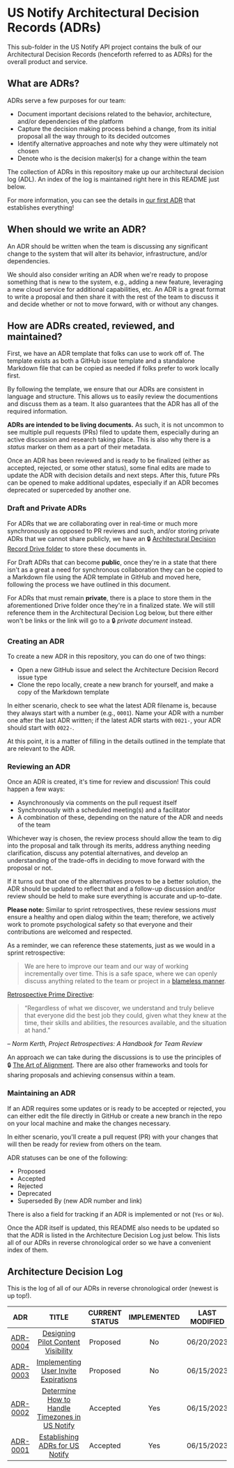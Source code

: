 # US Notify Architectural Decision Records (ADRs)

This sub-folder in the US Notify API project contains the bulk of our
Architectural Decision Records (henceforth referred to as ADRs) for the overall
product and service.


## What are ADRs?

ADRs serve a few purposes for our team:

- Document important decisions related to the behavior, architecture, and/or
  dependencies of the platform
- Capture the decision making process behind a change, from its initial proposal
  all the way through to its decided outcomes
- Identify alternative approaches and note why they were ultimately not chosen
- Denote who is the decision maker(s) for a change within the team

The collection of ADRs in this repository make up our architectural decision log
(ADL).  An index of the log is maintained right here in this README just below.

For more information, you can see the details in
[our first ADR](./0001-establishing-adrs-for-us-notify.md) that establishes
everything!


## When should we write an ADR?

An ADR should be written when the team is discussing any significant change to
the system that will alter its behavior, infrastructure, and/or dependencies.

We should also consider writing an ADR when we're ready to propose something
that is new to the system, e.g., adding a new feature, leveraging a new cloud
service for additional capabilities, etc.  An ADR is a great format to write a
proposal and then share it with the rest of the team to discuss it and decide
whether or not to move forward, with or without any changes.


## How are ADRs created, reviewed, and maintained?

First, we have an ADR template that folks can use to work off of.  The template
exists as both a GitHub issue template and a standalone Markdown file that can
be copied as needed if folks prefer to work locally first.

By following the template, we ensure that our ADRs are consistent in language
and structure.  This allows us to easily review the documentions and discuss
them as a team.  It also guarantees that the ADR has all of the required
information.

**ADRs are intended to be living documents.**  As such, it is not uncommon to
see multiple pull requests (PRs) filed to update them, especially during an
active discussion and research taking place.  This is also why there is a
*status* marker on them as a part of their metadata.

Once an ADR has been reviewed and is ready to be finalized (either as accepted,
rejected, or some other status), some final edits are made to update the ADR
with decision details and next steps.  After this, future PRs can be opened to
make additional updates, especially if an ADR becomes deprecated or superceded
by another one.


### Draft and Private ADRs

For ADRs that we are collaborating over in real-time or much more synchronously
as opposed to PR reviews and such, and/or storing private ADRs that we cannot
share publicly, we have an
:lock: [Architectural Decision Record Drive folder](https://drive.google.com/drive/folders/1APnbNZ81AuhZ8RFSyU5i9m_ZIetdHc-Q)
to store these documents in.

For Draft ADRs that can become **public**, once they're in a state that there
isn't as a great a need for synchronous collaboration they can be copied to a
Markdown file using the ADR template in GitHub and moved here, following the
process we have outlined in this document.

For ADRs that must remain **private**, there is a place to store them in the
aforementioned Drive folder once they're in a finalized state.  We will still
reference them in the Architectural Decision Log below, but there either won't
be links or the link will go to a :lock: *private document* instead.


### Creating an ADR

To create a new ADR in this repository, you can do one of two things:

- Open a new GitHub issue and select the Architecture Decision Record issue type
- Clone the repo locally, create a new branch for yourself, and make a copy of
  the Markdown template

In either scenario, check to see what the latest ADR filename is, because they
always start with a number (e.g., `0001`).  Name your ADR with a number one
after the last ADR written; if the latest ADR starts with `0021-`, your ADR
should start with `0022-`.

At this point, it is a matter of filling in the details outlined in the template
that are relevant to the ADR.


### Reviewing an ADR

Once an ADR is created, it's time for review and discussion!  This could happen
a few ways:

- Asynchronously via comments on the pull request itself
- Synchronously with a scheduled meeting(s) and a facilitator
- A combination of these, depending on the nature of the ADR and needs of the
  team

Whichever way is chosen, the review process should allow the team to dig into
the proposal and talk through its merits, address anything needing
clarification, discuss any potential alternatives, and develop an understanding
of the trade-offs in deciding to move forward with the proposal or not.

If it turns out that one of the alternatives proves to be a better solution, the
ADR should be updated to reflect that and a follow-up discussion and/or review
should be held to make sure everything is accurate and up-to-date.

**Please note:** Similar to sprint retrospectives, these review sessions *must*
ensure a healthy and open dialog within the team; therefore, we actively work
to promote psychological safety so that everyone and their contributions are
welcomed and respected.

As a reminder, we can reference these statements, just as we would in a sprint
retrospective:

>We are here to improve our team and our way of working incrementally over time.
>This is a safe space, where we can openly discuss anything related to the team
>or project in a [blameless manner](https://opensource.com/article/19/4/psychology-behind-blameless-retrospective).

[Retrospective Prime Directive](https://retrospectivewiki.org/index.php?title=The_Prime_Directive):

>“Regardless of what we discover, we understand and truly believe that everyone
>did the best job they could, given what they knew at the time, their skills and
>abilities, the resources available, and the situation at hand.”

*– Norm Kerth, Project Retrospectives:  A Handbook for Team Review*

An approach we can take during the discussions is to use the principles of
:lock: [The Art of Alignment](https://drive.google.com/file/d/1pPIzJG1kcnudR1HjZiB5UZgwYJ1dyetS/view?usp=share_link).
There are also other frameworks and tools for sharing proposals and achieving
consensus within a team.


### Maintaining an ADR

If an ADR requires some updates or is ready to be accepted or rejected, you can
either edit the file directly in GitHub or create a new branch in the repo on
your local machine and make the changes necessary.

In either scenario, you'll create a pull request (PR) with your changes that
will then be ready for review from others on the team.

ADR statuses can be one of the following:

- Proposed
- Accepted
- Rejected
- Deprecated
- Superseded By (new ADR number and link)

There is also a field for tracking if an ADR is implemented or not (`Yes` or
`No`).

Once the ADR itself is updated, this README also needs to be updated so that the
ADR is listed in the Architecture Decision Log just below.  This lists all of
our ADRs in reverse chronological order so we have a convenient index of them.


## Architecture Decision Log

This is the log of all of our ADRs in reverse chronological order (newest is up
top!).

| ADR | TITLE | CURRENT STATUS | IMPLEMENTED | LAST MODIFIED |
| :---: | :---: | :---: | :---: | :---: |
| [ADR-0004](./0004-designing-pilot-content-visibility.md) | [Designing Pilot Content Visibility](./0004-designing-pilot-content-visibility.md) | Proposed | No | 06/20/2023 |
| [ADR-0003](./0003-implementing-invite-expirations.md) | [Implementing User Invite Expirations](./0003-implementing-invite-expirations.md) | Proposed | No | 06/15/2023 |
| [ADR-0002](./0002-how-to-handle-timezones.md) | [Determine How to Handle Timezones in US Notify](./0002-how-to-handle-timezones.md) | Accepted | Yes | 06/15/2023 |
| [ADR-0001](./0001-establishing-adrs-for-us-notify.md) | [Establishing ADRs for US Notify](./0001-establishing-adrs-for-us-notify.md) | Accepted | Yes | 06/15/2023 |
